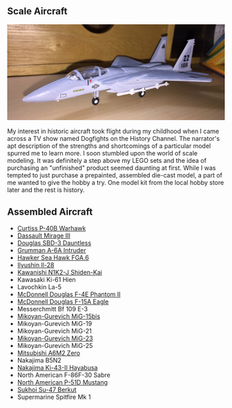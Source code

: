 ## Scale Aircraft

![F-15](IMG_1360.JPG) 

My interest in historic aircraft took flight during my childhood when I came across a TV show named Dogfights on the History Channel. The narrator's apt description of the strengths and shortcomings of a particular model spurred me to learn more. I soon stumbled upon the world of scale modeling. It was definitely a step above my LEGO sets and the idea of purchasing an "unfinished" product seemed daunting at first. While I was tempted to just purchase a prepainted, assembled die-cast model, a part of me wanted to give the hobby a try. One model kit from the local hobby store later and the rest is history. 

## Assembled Aircraft

* [Curtiss P-40B Warhawk](https://williamteav.github.io/personal_website/scale_aircraft/p40.html) 
* [Dassault Mirage III](https://williamteav.github.io/personal_website/scale_aircraft/mirageiii.html)
* [Douglas SBD-3 Dauntless](https://williamteav.github.io/personal_website/scale_aircraft/sbd.html)
* [Grumman A-6A Intruder](https://williamteav.github.io/personal_website/scale_aircraft/a6.html)
* [Hawker Sea Hawk FGA.6](https://williamteav.github.io/personal_website/scale_aircraft/seahawk.html)
* [Ilyushin Il-28](https://williamteav.github.io/personal_website/scale_aircraft/il28.html)
* [Kawanishi N1K2-J Shiden-Kai](https://williamteav.github.io/personal_website/scale_aircraft/n1k2.html)
* Kawasaki Ki-61 Hien 
* Lavochkin La-5
* [McDonnell Douglas F-4E Phantom II](https://williamteav.github.io/personal_website/scale_aircraft/f4.html) 
* [McDonnell Douglas F-15A Eagle](https://williamteav.github.io/personal_website/scale_aircraft/f15.html)
* Messerchmitt Bf 109 E-3
* [Mikoyan-Gurevich MiG-15bis](https://williamteav.github.io/personal_website/scale_aircraft/mig15.html)
* Mikoyan-Gurevich MiG-19
* Mikoyan-Gurevich MiG-21
* [Mikoyan-Gurevich MiG-23](https://williamteav.github.io/personal_website/scale_aircraft/mig23.html)
* Mikoyan-Gurevich MiG-25
* [Mitsubishi A6M2 Zero](https://williamteav.github.io/personal_website/scale_aircraft/a6m.html)
* Nakajima B5N2
* [Nakajima Ki-43-II Hayabusa](https://williamteav.github.io/personal_website/scale_aircraft/ki43.html)
* North American F-86F-30 Sabre 
* [North American P-51D Mustang](https://williamteav.github.io/personal_website/scale_aircraft/p51.html)
* [Sukhoi Su-47 Berkut](https://williamteav.github.io/personal_website/scale_aircraft/su47.html)
* Supermarine Spitfire Mk 1
